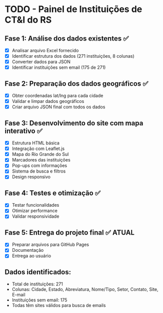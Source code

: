 # TODO - Painel de Instituições de CT&I do RS

## Fase 1: Análise dos dados existentes ✅
- [x] Analisar arquivo Excel fornecido
- [x] Identificar estrutura dos dados (271 instituições, 8 colunas)
- [x] Converter dados para JSON
- [x] Identificar instituições sem email (175 de 271)

## Fase 2: Preparação dos dados geográficos ✅
- [x] Obter coordenadas lat/lng para cada cidade
- [x] Validar e limpar dados geográficos
- [x] Criar arquivo JSON final com todos os dados

## Fase 3: Desenvolvimento do site com mapa interativo ✅
- [x] Estrutura HTML básica
- [x] Integração com Leaflet.js
- [x] Mapa do Rio Grande do Sul
- [x] Marcadores das instituições
- [x] Pop-ups com informações
- [x] Sistema de busca e filtros
- [x] Design responsivo

## Fase 4: Testes e otimização ✅
- [x] Testar funcionalidades
- [x] Otimizar performance
- [x] Validar responsividade

## Fase 5: Entrega do projeto final ✅ ATUAL
- [x] Preparar arquivos para GitHub Pages
- [x] Documentação
- [x] Entrega ao usuário

## Dados identificados:
- Total de instituições: 271
- Colunas: Cidade, Estado, Abreviatura, Nome/Tipo, Setor, Contato, Site, E-mail
- Instituições sem email: 175
- Todas têm sites válidos para busca de emails

